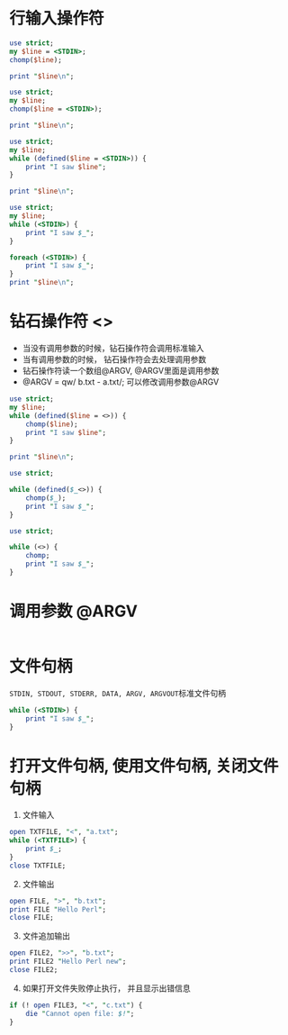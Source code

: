 
# 行输入操作符 <STDIN>
```perl
use strict;
my $line = <STDIN>;
chomp($line);

print "$line\n";

```


```perl
use strict;
my $line;
chomp($line = <STDIN>);

print "$line\n";

```



```perl
use strict;
my $line;
while (defined($line = <STDIN>)) {
    print "I saw $line";
}

print "$line\n";

```


```perl
use strict;
my $line;
while (<STDIN>) {
    print "I saw $_";
}

foreach (<STDIN>) {
    print "I saw $_";
}
print "$line\n";

```


# 钻石操作符   <>
+ 当没有调用参数的时候，钻石操作符会调用标准输入
+ 当有调用参数的时候，  钻石操作符会去处理调用参数
+ 钻石操作符读一个数组@ARGV, @ARGV里面是调用参数
+ @ARGV = qw/ b.txt - a.txt/; 可以修改调用参数@ARGV

```perl
use strict;
my $line;
while (defined($line = <>)) {
    chomp($line);
    print "I saw $line";
}

print "$line\n";

```

```perl
use strict;

while (defined($_<>)) {
    chomp($_);
    print "I saw $_";
}

```



```perl
use strict;

while (<>) {
    chomp;
    print "I saw $_";
}

```

# 调用参数     @ARGV
```perl
```


# 文件句柄
`STDIN, STDOUT, STDERR, DATA, ARGV, ARGVOUT`标准文件句柄


```perl
while (<STDIN>) {
    print "I saw $_";
}
```




# 打开文件句柄, 使用文件句柄, 关闭文件句柄
1. 文件输入
```perl
open TXTFILE, "<", "a.txt";
while (<TXTFILE>) {
    print $_;
}
close TXTFILE;

```

2. 文件输出
```perl
open FILE, ">", "b.txt";
print FILE "Hello Perl";
close FILE;
```

3. 文件追加输出
```perl
open FILE2, ">>", "b.txt";
print FILE2 "Hello Perl new";
close FILE2;
```


4. 如果打开文件失败停止执行， 并且显示出错信息
```perl
if (! open FILE3, "<", "c.txt") {
    die "Cannot open file: $!";
}
```


